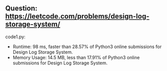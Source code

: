 ## Question: https://leetcode.com/problems/design-log-storage-system/

code1.py:
* Runtime: 98 ms, faster than 28.57% of Python3 online submissions for Design Log Storage System.
* Memory Usage: 14.5 MB, less than 17.91% of Python3 online submissions for Design Log Storage System.